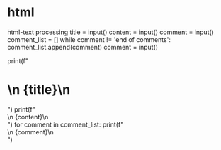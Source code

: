 # html
html-text processing
title = input()
content = input()
comment = input()
comment_list = []
while comment != 'end of comments':
    comment_list.append(comment)
    comment = input()

print(f"<h1>\n   {title}\n</h1>")
print(f"<article>\n   {content}\n</article>")
for comment in comment_list:
    print(f"<div>\n   {comment}\n</div>")
